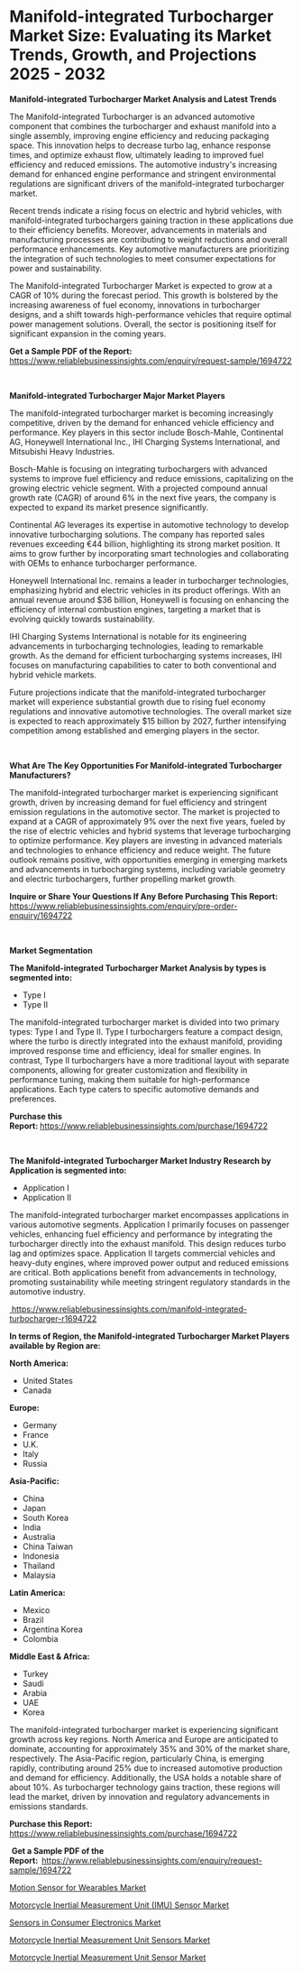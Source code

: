 <p><h1>Manifold-integrated Turbocharger Market Size: Evaluating its Market Trends, Growth, and Projections 2025 - 2032</h1></p><p><strong>Manifold-integrated Turbocharger Market Analysis and Latest Trends</strong></p>
<p><p>The Manifold-integrated Turbocharger is an advanced automotive component that combines the turbocharger and exhaust manifold into a single assembly, improving engine efficiency and reducing packaging space. This innovation helps to decrease turbo lag, enhance response times, and optimize exhaust flow, ultimately leading to improved fuel efficiency and reduced emissions. The automotive industry's increasing demand for enhanced engine performance and stringent environmental regulations are significant drivers of the manifold-integrated turbocharger market.</p><p>Recent trends indicate a rising focus on electric and hybrid vehicles, with manifold-integrated turbochargers gaining traction in these applications due to their efficiency benefits. Moreover, advancements in materials and manufacturing processes are contributing to weight reductions and overall performance enhancements. Key automotive manufacturers are prioritizing the integration of such technologies to meet consumer expectations for power and sustainability.</p><p>The Manifold-integrated Turbocharger Market is expected to grow at a CAGR of 10% during the forecast period. This growth is bolstered by the increasing awareness of fuel economy, innovations in turbocharger designs, and a shift towards high-performance vehicles that require optimal power management solutions. Overall, the sector is positioning itself for significant expansion in the coming years.</p></p>
<p><strong>Get a Sample PDF of the Report:&nbsp;</strong> <a href="https://www.reliablebusinessinsights.com/enquiry/request-sample/1694722?utm_campaign=39&utm_medium=2&utm_source=Github&utm_content=ia&utm_term=25032025&utm_id=manifold-integrated-turbocharger">https://www.reliablebusinessinsights.com/enquiry/request-sample/1694722</a></p>
<p>&nbsp;</p>
<p><strong>Manifold-integrated Turbocharger Major Market Players</strong></p>
<p><p>The manifold-integrated turbocharger market is becoming increasingly competitive, driven by the demand for enhanced vehicle efficiency and performance. Key players in this sector include Bosch-Mahle, Continental AG, Honeywell International Inc., IHI Charging Systems International, and Mitsubishi Heavy Industries.</p><p>Bosch-Mahle is focusing on integrating turbochargers with advanced systems to improve fuel efficiency and reduce emissions, capitalizing on the growing electric vehicle segment. With a projected compound annual growth rate (CAGR) of around 6% in the next five years, the company is expected to expand its market presence significantly.</p><p>Continental AG leverages its expertise in automotive technology to develop innovative turbocharging solutions. The company has reported sales revenues exceeding €44 billion, highlighting its strong market position. It aims to grow further by incorporating smart technologies and collaborating with OEMs to enhance turbocharger performance.</p><p>Honeywell International Inc. remains a leader in turbocharger technologies, emphasizing hybrid and electric vehicles in its product offerings. With an annual revenue around $36 billion, Honeywell is focusing on enhancing the efficiency of internal combustion engines, targeting a market that is evolving quickly towards sustainability.</p><p>IHI Charging Systems International is notable for its engineering advancements in turbocharging technologies, leading to remarkable growth. As the demand for efficient turbocharging systems increases, IHI focuses on manufacturing capabilities to cater to both conventional and hybrid vehicle markets.</p><p>Future projections indicate that the manifold-integrated turbocharger market will experience substantial growth due to rising fuel economy regulations and innovative automotive technologies. The overall market size is expected to reach approximately $15 billion by 2027, further intensifying competition among established and emerging players in the sector.</p></p>
<p>&nbsp;</p>
<p><strong>What Are The Key Opportunities For Manifold-integrated Turbocharger Manufacturers?</strong></p>
<p><p>The manifold-integrated turbocharger market is experiencing significant growth, driven by increasing demand for fuel efficiency and stringent emission regulations in the automotive sector. The market is projected to expand at a CAGR of approximately 9% over the next five years, fueled by the rise of electric vehicles and hybrid systems that leverage turbocharging to optimize performance. Key players are investing in advanced materials and technologies to enhance efficiency and reduce weight. The future outlook remains positive, with opportunities emerging in emerging markets and advancements in turbocharging systems, including variable geometry and electric turbochargers, further propelling market growth.</p></p>
<p><strong>Inquire or Share Your Questions If Any Before Purchasing This Report:</strong> <a href="https://www.reliablebusinessinsights.com/enquiry/pre-order-enquiry/1694722?utm_campaign=39&utm_medium=2&utm_source=Github&utm_content=ia&utm_term=25032025&utm_id=manifold-integrated-turbocharger">https://www.reliablebusinessinsights.com/enquiry/pre-order-enquiry/1694722</a></p>
<p>&nbsp;</p>
<p><strong>Market Segmentation</strong></p>
<p><strong>The Manifold-integrated Turbocharger Market Analysis by types is segmented into:</strong></p>
<p><ul><li>Type I</li><li>Type II</li></ul></p>
<p><p>The manifold-integrated turbocharger market is divided into two primary types: Type I and Type II. Type I turbochargers feature a compact design, where the turbo is directly integrated into the exhaust manifold, providing improved response time and efficiency, ideal for smaller engines. In contrast, Type II turbochargers have a more traditional layout with separate components, allowing for greater customization and flexibility in performance tuning, making them suitable for high-performance applications. Each type caters to specific automotive demands and preferences.</p></p>
<p><strong>Purchase this Report:&nbsp;</strong><a href="https://www.reliablebusinessinsights.com/purchase/1694722?utm_campaign=39&utm_medium=2&utm_source=Github&utm_content=ia&utm_term=25032025&utm_id=manifold-integrated-turbocharger">https://www.reliablebusinessinsights.com/purchase/1694722</a></p>
<p>&nbsp;</p>
<p><strong>The Manifold-integrated Turbocharger Market Industry Research by Application is segmented into:</strong></p>
<p><ul><li>Application I</li><li>Application II</li></ul></p>
<p><p>The manifold-integrated turbocharger market encompasses applications in various automotive segments. Application I primarily focuses on passenger vehicles, enhancing fuel efficiency and performance by integrating the turbocharger directly into the exhaust manifold. This design reduces turbo lag and optimizes space. Application II targets commercial vehicles and heavy-duty engines, where improved power output and reduced emissions are critical. Both applications benefit from advancements in technology, promoting sustainability while meeting stringent regulatory standards in the automotive industry.</p></p>
<p><a href="https://www.reliablebusinessinsights.com/manifold-integrated-turbocharger-r1694722?utm_campaign=39&utm_medium=2&utm_source=Github&utm_content=ia&utm_term=25032025&utm_id=manifold-integrated-turbocharger">&nbsp;https://www.reliablebusinessinsights.com/manifold-integrated-turbocharger-r1694722</a></p>
<p><strong>In terms of Region, the Manifold-integrated Turbocharger Market Players available by Region are:</strong></p>
<p>
    <p> <strong> North America: </strong>
        <ul>
            <li>United States</li>
            <li>Canada</li>
        </ul>
        </p> 
    <p> <strong> Europe: </strong>
        <ul>
            <li>Germany</li>
            <li>France</li>
            <li>U.K.</li>
            <li>Italy</li>
            <li>Russia</li>
        </ul>
        </p> 
    <p> <strong> Asia-Pacific: </strong>
        <ul>
            <li>China</li>
            <li>Japan</li>
            <li>South Korea</li>
            <li>India</li>
            <li>Australia</li>
            <li>China Taiwan</li>
            <li>Indonesia</li>
            <li>Thailand</li>
            <li>Malaysia</li>
        </ul>
        </p> 
    <p> <strong> Latin America: </strong>
        <ul>
            <li>Mexico</li>
            <li>Brazil</li>
            <li>Argentina Korea</li>
            <li>Colombia</li>
        </ul>
        </p> 
    <p> <strong> Middle East & Africa: </strong>
        <ul>
            <li>Turkey</li>
            <li>Saudi</li>
            <li>Arabia</li>
            <li>UAE</li>
            <li>Korea</li>
        </ul>
    </p>
    </p>
<p><p>The manifold-integrated turbocharger market is experiencing significant growth across key regions. North America and Europe are anticipated to dominate, accounting for approximately 35% and 30% of the market share, respectively. The Asia-Pacific region, particularly China, is emerging rapidly, contributing around 25% due to increased automotive production and demand for efficiency. Additionally, the USA holds a notable share of about 10%. As turbocharger technology gains traction, these regions will lead the market, driven by innovation and regulatory advancements in emissions standards.</p></p>
<p><strong>Purchase this Report: </strong><a href="https://www.reliablebusinessinsights.com/purchase/1694722?utm_campaign=39&utm_medium=2&utm_source=Github&utm_content=ia&utm_term=25032025&utm_id=manifold-integrated-turbocharger">https://www.reliablebusinessinsights.com/purchase/1694722</a></p>
<p>&nbsp;<strong>Get a Sample PDF of the Report:&nbsp;&nbsp;</strong><a href="https://www.reliablebusinessinsights.com/enquiry/request-sample/1694722?utm_campaign=39&utm_medium=2&utm_source=Github&utm_content=ia&utm_term=25032025&utm_id=manifold-integrated-turbocharger">https://www.reliablebusinessinsights.com/enquiry/request-sample/1694722</a></p>
<p><strong></strong></p>
<p><p><a href="https://github.com/decockogbaro25/Market-Research-Report-List-1/blob/main/motion-sensor-for-wearables-market.md?utm_campaign=39&utm_medium=2&utm_source=Github&utm_content=ia&utm_term=25032025&utm_id=manifold-integrated-turbocharger">Motion Sensor for Wearables Market</a></p><p><a href="https://github.com/gummaarmel83/Market-Research-Report-List-1/blob/main/motorcycle-inertial-measurement-unit-imu-sensor-market.md?utm_campaign=39&utm_medium=2&utm_source=Github&utm_content=ia&utm_term=25032025&utm_id=manifold-integrated-turbocharger">Motorcycle Inertial Measurement Unit (IMU) Sensor Market</a></p><p><a href="https://github.com/panciujoslin3/Market-Research-Report-List-1/blob/main/sensors-in-consumer-electronics-market.md?utm_campaign=39&utm_medium=2&utm_source=Github&utm_content=ia&utm_term=25032025&utm_id=manifold-integrated-turbocharger">Sensors in Consumer Electronics Market</a></p><p><a href="https://github.com/uldularido/Market-Research-Report-List-1/blob/main/motorcycle-inertial-measurement-unit-sensors-market.md?utm_campaign=39&utm_medium=2&utm_source=Github&utm_content=ia&utm_term=25032025&utm_id=manifold-integrated-turbocharger">Motorcycle Inertial Measurement Unit Sensors Market</a></p><p><a href="https://github.com/widlerumland/Market-Research-Report-List-1/blob/main/motorcycle-inertial-measurement-unit-sensor-market.md?utm_campaign=39&utm_medium=2&utm_source=Github&utm_content=ia&utm_term=25032025&utm_id=manifold-integrated-turbocharger">Motorcycle Inertial Measurement Unit Sensor Market</a></p></p>